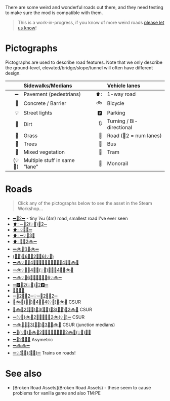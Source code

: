 There are some weird and wonderful roads out there, and they need testing to make sure the mod is compatible with them.

> This is a work-in-progress, if you know of more weird roads [please let us know](https://github.com/krzychu124/Cities-Skylines-Traffic-Manager-President-Edition/issues/new)!

# Pictographs

Pictographs are used to describe road features. Note that we only describe the ground-level, elevated/bridge/slope/tunnel will often have different design.

| |Sidewalks/Medians| |Vehicle lanes|
| -: | :- | -: | :- |
|➖|Pavement (pedestrians)|⬆️:|1-way road|
|🚷|Concrete / Barrier|🚲|Bicycle|
|💡|Street lights|🅿️|Parking|
|🐾|Dirt|🔃|Turning / Bi-directional|
|🌱|Grass|🚙|Road (🚙2 = num lanes)|
|🌳|Trees|🚌|Bus|
|🌿|Mixed vegetation|🚋|Tram|
|(💡🌳)|Multiple stuff in same "lane"|🚝|Monorail|

# Roads

> Click any of the pictographs below to see the asset in the Steam Workshop...

* [➖🚙2➖](https://steamcommunity.com/sharedfiles/filedetails/?id=1838149115) - tiny ½u (4m) road, smallest road I've ever seen
* [⬆️: ➖🚙2(💡🌳)🚙2➖](https://steamcommunity.com/sharedfiles/filedetails/?id=1614020040)
* [⬆️: 💡🚙🚌➖](https://steamcommunity.com/sharedfiles/filedetails/?id=1518295774)
* [⬆️: ➖💡🚙3🚷](https://steamcommunity.com/sharedfiles/filedetails/?id=1719918737)
* [⬆️: 🚷🚙2🚲➖](https://steamcommunity.com/sharedfiles/filedetails/?id=1616351545)
* [➖🚲🚙🔃🚙🚲➖](https://steamcommunity.com/sharedfiles/filedetails/?id=1603990096)
* [(🌱💡)🚙6🌳🚙2🌳🚙6(💡🌱)](https://steamcommunity.com/sharedfiles/filedetails/?id=1651145890)
* [➖🚲💡🚌🚙4🚌🌳➖🚋💡🚋➖🌳🚌🚙4🚌💡🚲➖](https://steamcommunity.com/sharedfiles/filedetails/?id=1270405359)
* [➖🚲💡🚌🚙4🚌🌳(💡🌳)🌳🚌🚙4🚌💡🚲➖](https://steamcommunity.com/sharedfiles/filedetails/?id=1270401985)
* [➖🚲💡🚙6🌳🌳💡🌳🌳🚙6💡🚲➖](https://steamcommunity.com/sharedfiles/filedetails/?id=1270396202)
* [➖🅿️🚙2(💡🌿)🚙2🅿️➖](https://steamcommunity.com/sharedfiles/filedetails/?id=1365320221)
* [🌿🚙🚙🌿](https://steamcommunity.com/sharedfiles/filedetails/?id=1683326237)
* [➖🚙2🚷🚌2➖💡➖🚌2🚷🚙2➖](https://steamcommunity.com/sharedfiles/filedetails/?id=1563428928)
* [🌳🚲🚙(🌱💡)🚙4🌱🚙4(💡🌱)🚙🚲🌳](https://steamcommunity.com/sharedfiles/filedetails/?id=1627127171) CSUR
* [🌳🚲🚙2(🌱💡)🚙3(🌱💡)🚙3(🌱💡)🚙2🚲🌳](https://steamcommunity.com/sharedfiles/filedetails/?id=1565832628) CSUR
* [➖(💡🌳)🚲🚙2🚷🚙🚙🚷🚙2🚲(💡🌳)➖](https://steamcommunity.com/sharedfiles/filedetails/?id=1531602611) CSUR
* [➖🚲🚙🌱🚙3(🌱💡)🚙3🌱🚙🚲➖](https://steamcommunity.com/sharedfiles/filedetails/?id=1624645471) CSUR (junction medians)
* [➖🌱(💡🌳)🌱🚲🚙2🌳🚙🚋➖🚋🚙🌳🚙2🚲🌱(💡🌳)🌱➖](https://steamcommunity.com/sharedfiles/filedetails/?id=1281685974)
* [➖🚙2🚌💡➖](https://steamcommunity.com/sharedfiles/filedetails/?id=1718765943) Asymetric
* [➖🚲🚲➖](https://steamcommunity.com/sharedfiles/filedetails/?id=1713563944)
* [➖💡(🚊🚙)(🚊🚙)➖](https://steamcommunity.com/sharedfiles/filedetails/?id=1500474055) Trains on roads!

# See also

* [Broken Road Assets](Broken Road Assets) - these seem to cause problems for vanilla game and also TM:PE